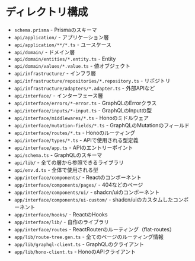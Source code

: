# ディレクトリ構成

- `schema.prisma` - Prismaのスキーマ
- `api/application/` - アプリケーション層
- `api/application/**/*.ts` - ユースケース
- `api/domain/` - ドメイン層
- `api/domain/entities/*.entity.ts` - Entity
- `api/domain/values/*.value.ts` - 値オブジェクト
- `api/infrastructure/` - インフラ層
- `api/infrastructure/repositories/*.repository.ts` - リポジトリ
- `api/infrastructure/adapters/*.adapter.ts` - 外部APIなど
- `api/interface/` - インターフェース層
- `api/interface/errors/*-error.ts` - GraphQLのErrorクラス
- `api/interface/inputs/*-input.ts` - GraphQLのInputの型
- `api/interface/middlewares/*.ts` - Honoのミドルウェア
- `api/interface/mutation-fields/*.ts` - GraphQLのMutationのフィールド
- `api/interface/routes/*.ts` - Honoのルーティング
- `api/interface/types/*.ts` - APIで使用される型定義
- `api/interface/app.ts` - APIのエントリーポイント
- `api/schema.ts` - GraphQLのスキーマ
- `api/lib/` - 全ての層から参照できるライブラリ
- `api/env.d.ts` - 全体で使用される型
- `app/interface/components/` - Reactのコンポーネント
- `app/interface/components/pages/` - 404などのページ
- `app/interface/components/ui/` - shadcn/uiのコンポーネント
- `app/interface/components/ui-custom/` - shadcn/uiのカスタムしたコンポーネント
- `app/interface/hooks/` - ReactのHooks
- `app/interface/lib/` - 自作のライブラリ
- `app/interface/routes` - ReactRouterのルーティング（flat-routes）
- `app/lib/route-tree.gen.ts` - 全てのページのルーティング情報
- `app/lib/graphql-client.ts` - GraphQLのクライアント
- `app/lib/hono-client.ts` - HonoのAPIクライアント

